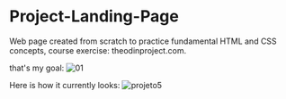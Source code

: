 # Project-Landing-Page
Web page created from scratch to practice fundamental HTML and CSS concepts, course exercise: theodinproject.com.

that's my goal:
![01](https://github.com/LucasDSS888/Project-Landing-Page/assets/32455059/efae2c19-3fb2-44f9-8183-60cbac7b0c0e)

Here is how it currently looks: 
![projeto5](https://github.com/LucasDSS888/Project-Landing-Page/assets/32455059/8cffac62-71ac-4519-848b-cec5186f01a2)
